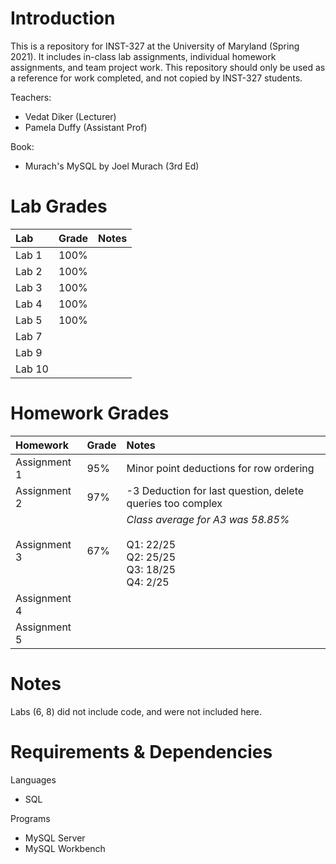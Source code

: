 # Introduction
This is a repository for INST-327 at the University of Maryland (Spring 2021). It includes in-class lab assignments, individual homework assignments, and team project work. This repository should only be used as a reference for work completed, and not copied by INST-327 students.

Teachers:
- Vedat Diker (Lecturer)
- Pamela Duffy (Assistant Prof)

Book:
- Murach's MySQL by Joel Murach (3rd Ed)

# Lab Grades

|Lab|Grade|Notes|
|:-|:-|:-|
|Lab 1|100%|
|Lab 2|100%|
|Lab 3|100%|
|Lab 4|100%|
|Lab 5|100%|
|Lab 7||
|Lab 9||
|Lab 10||

# Homework Grades

|Homework|Grade|Notes|
|:-|:-|:-|
|Assignment 1|95%|Minor point deductions for row ordering|
|Assignment 2|97%|-3 Deduction for last question, delete queries too complex|
|Assignment 3|67%|*Class average for A3 was 58.85%*</br></br>Q1: 22/25</br>Q2: 25/25</br>Q3: 18/25</br>Q4: 2/25|
|Assignment 4||
|Assignment 5||

# Notes
Labs (6, 8) did not include code, and were not included here.

# Requirements & Dependencies
Languages
- SQL

Programs
- MySQL Server
- MySQL Workbench
